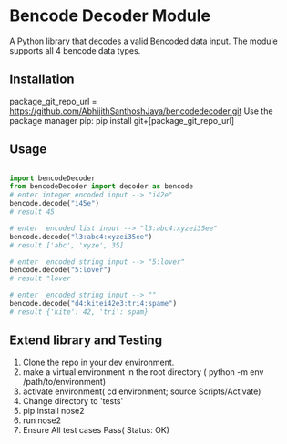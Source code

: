 # Bencode Decoder Module

A Python library that decodes a valid Bencoded data input. The module supports all 4 bencode data types.

## Installation

package_git_repo_url = https://github.com/AbhijithSanthoshJaya/bencodedecoder.git
Use the package manager pip:
pip install git+[package_git_repo_url]

## Usage

```python

import bencodeDecoder
from bencodeDecoder import decoder as bencode
# enter integer encoded input --> "i42e"
bencode.decode("i45e")
# result 45

# enter  encoded list input --> "l3:abc4:xyzei35ee"
bencode.decode("l3:abc4:xyzei35ee")
# result ['abc', 'xyze', 35]

# enter  encoded string input --> "5:lover"
bencode.decode("5:lover")
# result "lover

# enter  encoded string input --> ""
bencode.decode("d4:kitei42e3:tri4:spame")
# result {'kite': 42, 'tri': spam}

```

## Extend library and Testing

1. Clone the repo in your dev environment.
2. make a virtual environment in the root directory ( python -m env /path/to/environment)
3. activate environment( cd environment; source Scripts/Activate)
4. Change directory to 'tests'
5. pip install nose2
6. run nose2
7. Ensure All test cases Pass( Status: OK)
